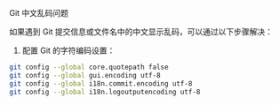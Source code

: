 Git 中文乱码问题

如果遇到 Git 提交信息或文件名中的中文显示乱码，可以通过以下步骤解决：

1. 配置 Git 的字符编码设置：
```bash
git config --global core.quotepath false
git config --global gui.encoding utf-8
git config --global i18n.commit.encoding utf-8
git config --global i18n.logoutputencoding utf-8